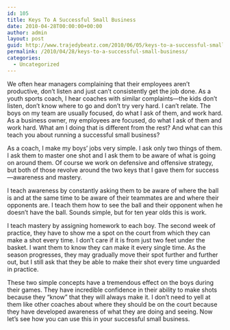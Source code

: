 ```yaml
---
id: 105
title: Keys To A Successful Small Business
date: 2010-04-28T00:00:00+00:00
author: admin
layout: post
guid: http://www.trajedybeatz.com/2010/06/05/keys-to-a-successful-small-business/
permalink: /2010/04/28/keys-to-a-successful-small-business/
categories:
  - Uncategorized
---
```

We often hear managers complaining that their employees aren’t productive, don’t listen and just can’t consistently get the job done. As a youth sports coach, I hear coaches with similar complaints—the kids don’t listen, don’t know where to go and don’t try very hard. I can’t relate. The boys on my team are usually focused, do what I ask of them, and work hard. As a business owner, my employees are focused, do what I ask of them and work hard. What am I doing that is different from the rest? And what can this teach you about running a successful small business?

As a coach, I make my boys’ jobs very simple. I ask only two things of them. I ask them to master one shot and I ask them to be aware of what is going on around them. Of course we work on defensive and offensive strategy, but both of those revolve around the two keys that I gave them for success—awareness and mastery.

I teach awareness by constantly asking them to be aware of where the ball is and at the same time to be aware of their teammates are and where their opponents are. I teach them how to see the ball and their opponent when he doesn’t have the ball. Sounds simple, but for ten year olds this is work.

I teach mastery by assigning homework to each boy. The second week of practice, they have to show me a spot on the court from which they can make a shot every time. I don’t care if it is from just two feet under the basket. I want them to know they can make it every single time. As the season progresses, they may gradually move their spot further and further out, but I still ask that they be able to make their shot every time unguarded in practice.

These two simple concepts have a tremendous effect on the boys during their games. They have incredible confidence in their ability to make shots because they “know” that they will always make it. I don’t need to yell at them like other coaches about where they should be on the court because they have developed awareness of what they are doing and seeing. Now let’s see how you can use this in your successful small business.